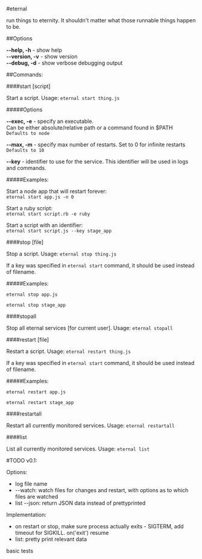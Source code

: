 #eternal

run things to eternity. It shouldn't matter what those runnable things happen to be.

##Options

**--help, -h** - show help  
**--version, -v** - show version  
**--debug, -d** - show verbose debugging output  

##Commands:

####start \[script\]

Start a script. Usage: `eternal start thing.js`

#####Options

**--exec, -e** - specify an executable.  
Can be either absolute/relative path or a command found in $PATH  
`Defaults to node`

**--max, -m** - specify max number of restarts.
Set to 0 for infinite restarts  
`Defaults to 10`

**--key** - identifier to use for the service. This identifier will be used in logs and commands.

#####Examples:

Start a node app that will restart forever:  
`eternal start app.js -n 0`

Start a ruby script:  
`eternal start script.rb -e ruby`

Start a script with an identifier:  
`eternal start script.js --key stage_app`

####stop \[file\]

Stop a script. Usage: `eternal stop thing.js`

If a key was specified in `eternal start` command, it should be used instead of filename.

#####Examples:

`eternal stop app.js`

`eternal stop stage_app`


####stopall

Stop all eternal services \[for current user\]. Usage: `eternal stopall`


####restart \[file\]

Restart a script. Usage: `eternal restart thing.js`

If a key was specified in `eternal start` command, it should be used instead of filename.

#####Examples:

`eternal restart app.js`

`eternal restart stage_app`


####restartall

Restart all currently monitored services. Usage: `eternal restartall`

####list

List all currently monitored services. Usage: `eternal list`

#TODO v0.1:

Options:
* log file name
* --watch: watch files for changes and restart, with options as to which files are watched
* list --json: return JSON data instead of prettyprinted

Implementation:
* on restart or stop, make sure process actually exits - SIGTERM, add timeout for SIGKILL. on('exit') resume
* list: pretty print relevant data

basic tests
